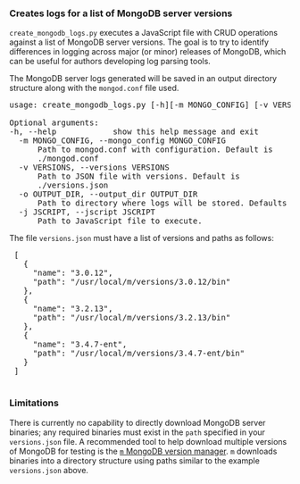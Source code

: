 ### Creates logs for a list of MongoDB server versions

`create_mongodb_logs.py` executes a JavaScript file with CRUD operations against a list of MongoDB server versions. The goal is to try to identify differences in logging across major (or minor) releases of MongoDB, which can be useful for authors developing log parsing tools.

The MongoDB server logs generated will be saved in an output directory structure along with the `mongod.conf` file used.

<pre>
usage: create_mongodb_logs.py [-h][-m MONGO_CONFIG] [-v VERSIONS] [-o OUTPUT_DIR] [-j JSCRIPT]

Optional arguments:
-h, --help            show this help message and exit
  -m MONGO_CONFIG, --mongo_config MONGO_CONFIG
      Path to mongod.conf with configuration. Default is
      ./mongod.conf
  -v VERSIONS, --versions VERSIONS
      Path to JSON file with versions. Default is
      ./versions.json
  -o OUTPUT_DIR, --output_dir OUTPUT_DIR
      Path to directory where logs will be stored. Defaults to .
  -j JSCRIPT, --jscript JSCRIPT
      Path to JavaScript file to execute.
</pre>

The file `versions.json` must have a list of versions and paths as follows:

<pre>
 [
   {
     "name": "3.0.12",
     "path": "/usr/local/m/versions/3.0.12/bin"
   },
   {
     "name": "3.2.13",
     "path": "/usr/local/m/versions/3.2.13/bin"
   },
   {
     "name": "3.4.7-ent",
     "path": "/usr/local/m/versions/3.4.7-ent/bin"
   }
 ]

</pre>

### Limitations

There is currently no capability to directly download MongoDB server binaries; any required binaries must exist in the `path` specified in your `versions.json` file. A recommended tool to help download multiple versions of MongoDB for testing is the [`m` MongoDB version manager](https://www.npmjs.com/package/m).  `m` downloads binaries into a directory structure using paths similar to the example `versions.json` above.